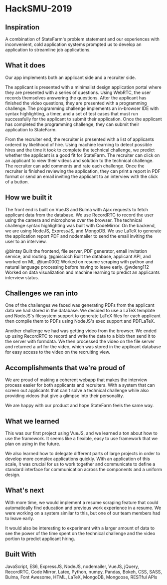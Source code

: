 # HackSMU-2019

## Inspiration

A combination of StateFarm's problem statement and our experiences with inconvenient, cold application systems prompted us to develop an application to streamline job applications.

## What it does

Our app implements both an applicant side and a recruiter side.

The applicant is presented with a minimalist design application portal where they are presented with a series of questions. Using WebRTC, the user records themselves answering the questions. After the applicant has finished the video questions, they are presented with a programming challenge. The programming challenge implements an in-browser IDE with syntax highlighting, a timer, and a set of test cases that must run successfully for the applicant to submit their application. Once the applicant has completed the programming challenge, they can submit their application to StateFarm.

From the recruiter end, the recruiter is presented with a list of applicants ordered by likelihood of hire. Using machine learning to detect possible hires and the time it took to complete the technical challenge, we predict whether the applicant is a good fit for StateFarm. The recruiter can click on an applicant to view their videos and solution to the technical challenge. The recruiter can add comments and rate each challenge. Once the recruiter is finished reviewing the application, they can print a report in PDF format or send an email inviting the applicant to an interview with the click of a button.

## How we built it

The front end is built on VueJS and Bulma with Ajax requests to fetch applicant data from the database. We use RecordRTC to record the user using the camera and microphone over the browser. The technical challenge syntax highlighting was built with CodeMirror. On the backend, we are using NodeJS, ExpressJS, and MongoDB. We use LaTeX to generate the application report PDF and nodemailer to send the email inviting the user to an interview.

@bintay Built the frontend, file server, PDF generator, email invitation service, and routing. @gaiscioch Built the database, applicant API, and worked on ML. @ium0002 Worked on resume scraping with python and natural language processing before having to leave early. @wdeng112 Worked on data visualization and machine learning to predict an applicants interview status.

## Challenges we ran into

One of the challenges we faced was generating PDFs from the applicant data we had stored in the database. We decided to use a LaTeX template and NodeJS's filesystem support to generate LaTeX files for each applicant then compile them to PDFs using NodeJS's exec support and PDFLaTeX.

Another challenge we had was getting video from the browser. We ended up using RecordRTC to record and write the data to a blob then send it to the server with formdata. We then processed the video on the file server and returned a url for the video, which was stored in the applicant database for easy access to the video on the recruiting view.

## Accomplishments that we're proud of

We are proud of making a coherent webapp that makes the interview process easier for both applicants and recruiters. With a system that can screen out applicants that can't solve a technical challenge while also providing videos that give a glimpse into their personality.

We are happy with our product and hope StateFarm feels the same way.

## What we learned

This was our first project using VueJS, and we learned a ton about how to use the framework. It seems like a flexible, easy to use framework that we plan on using in the future.

We also learned how to delegate different parts of large projects in order to develop more complex applications quickly. With an application of this scale, it was crucial for us to work together and communicate to define a standard interface for communication across the components and a uniform design.

## What's next

With more time, we would implement a resume scraping feature that could automatically find education and previous work experience in a resume. We were working on a system similar to this, but one of our team members had to leave early.

It would also be interesting to experiment with a larger amount of data to see the power of the time spent on the technical challenge and the video portion to predict applicant hiring.

## Built With

JavaScript, ES6, ExpressJS, NodeJS, nodemailer, VueJS, jQuery, RecordRTC, Code Mirror, Latex, Python, numpy, Pandas, Bokeh, CSS, SASS, Bulma, Font Awesome, HTML, LaTeX, MongoDB, Mongoose, RESTful APIs
